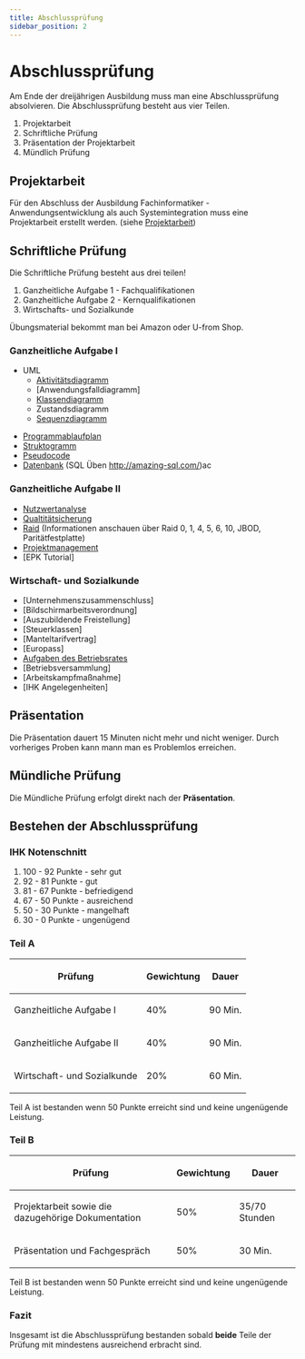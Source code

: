 ```yaml
---
title: Abschlussprüfung
sidebar_position: 2
---
```


# Abschlussprüfung

Am Ende der dreijährigen Ausbildung muss man eine Abschlussprüfung
absolvieren. Die Abschlussprüfung besteht aus vier Teilen.

1.  Projektarbeit
2.  Schriftliche Prüfung
3.  Präsentation der Projektarbeit
4.  Mündlich Prüfung

## Projektarbeit

Für den Abschluss der Ausbildung Fachinformatiker -
Anwendungsentwicklung als auch Systemintegration muss eine Projektarbeit
erstellt werden. (siehe [Projektarbeit](./Projektarbeit))

## Schriftliche Prüfung

Die Schriftliche Prüfung besteht aus drei teilen!

1.  Ganzheitliche Aufgabe 1 - Fachqualifikationen
2.  Ganzheitliche Aufgabe 2 - Kernqualifikationen
3.  Wirtschafts- und Sozialkunde

Übungsmaterial bekommt man bei Amazon oder U-from Shop.

### Ganzheitliche Aufgabe I

* UML
	- [Aktivitätsdiagramm](./Programmierung/Diagramme/aktivitaetsdiagramm)
	- [Anwendungsfalldiagramm]
	- [Klassendiagramm](./Programmierung/Diagramme/Klassendiagramm)
	- Zustandsdiagramm
	- [Sequenzdiagramm](https://de.wikipedia.org/wiki/Sequenzdiagramm)

-   [Programmablaufplan](https://www.hsg-kl.de/faecher/inf/algorithmus/pap/index.php)
-   [Struktogramm](./Programmierung/Diagramme/Struktogramm)
-   [Pseudocode](https://de.wikipedia.org/wiki/Pseudocode)
-   [Datenbank](/Datenbank) (SQL Üben <http://amazing-sql.com/>)ac

### Ganzheitliche Aufgabe II

-   [Nutzwertanalyse](./../Projektmanagement/Nutzwertanalyse)
-   [Qualtitätsicherung](./../Projektmanagement/Durchführungsphase#qualitätssicherung)
-   [Raid](https://de.wikipedia.org/wiki/RAID) (Informationen anschauen über Raid 0, 1, 4, 5, 6, 10, JBOD,
    Paritätfestplatte)
-   [Projektmanagement](./../Projektmanagement)
-   [EPK Tutorial]

### Wirtschaft- und Sozialkunde

-   [Unternehmenszusammenschluss]
-   [Bildschirmarbeitsverordnung]
-   [Auszubildende Freistellung]
-   [Steuerklassen]
-   [Manteltarifvertrag]
-   [Europass]
-   [Aufgaben des Betriebsrates](./../BWL/Betriebsrat#aufgaben)
-   [Betriebsversammlung]
-   [Arbeitskampfmaßnahme]
-   [IHK Angelegenheiten]

## Präsentation

Die Präsentation dauert 15 Minuten nicht mehr und nicht weniger. Durch
vorheriges Proben kann mann man es Problemlos erreichen.

## Mündliche Prüfung

Die Mündliche Prüfung erfolgt direkt nach der **Präsentation**.

## Bestehen der Abschlussprüfung

### IHK Notenschnitt

1.  100 - 92 Punkte - sehr gut
2.  92 - 81 Punkte - gut
3.  81 - 67 Punkte - befriedigend
4.  67 - 50 Punkte - ausreichend
5.  50 - 30 Punkte - mangelhaft
6.  30 - 0 Punkte - ungenügend

### Teil A

<table>
<thead>
<tr class="header">
<th><p>Prüfung</p></th>
<th><p>Gewichtung</p></th>
<th><p>Dauer</p></th>
</tr>
</thead>
<tbody>
<tr class="odd">
<td><p>Ganzheitliche Aufgabe I</p></td>
<td><p>40%</p></td>
<td><p>90 Min.</p></td>
</tr>
<tr class="even">
<td><p>Ganzheitliche Aufgabe II</p></td>
<td><p>40%</p></td>
<td><p>90 Min.</p></td>
</tr>
<tr class="odd">
<td><p>Wirtschaft- und Sozialkunde</p></td>
<td><p>20%</p></td>
<td><p>60 Min.</p></td>
</tr>
</tbody>
</table>

Teil A ist bestanden wenn 50 Punkte erreicht sind und keine ungenügende
Leistung.

### Teil B

<table>
<thead>
<tr class="header">
<th><p>Prüfung</p></th>
<th><p>Gewichtung</p></th>
<th><p>Dauer</p></th>
</tr>
</thead>
<tbody>
<tr class="odd">
<td><p>Projektarbeit sowie die dazugehörige Dokumentation</p></td>
<td><p>50%</p></td>
<td><p>35/70 Stunden</p></td>
</tr>
<tr class="even">
<td><p>Präsentation und Fachgespräch</p></td>
<td><p>50%</p></td>
<td><p>30 Min.</p></td>
</tr>
</tbody>
</table>

Teil B ist bestanden wenn 50 Punkte erreicht sind und keine ungenügende
Leistung.

### Fazit

Insgesamt ist die Abschlussprüfung bestanden sobald **beide** Teile der
Prüfung mit mindestens ausreichend erbracht sind.
